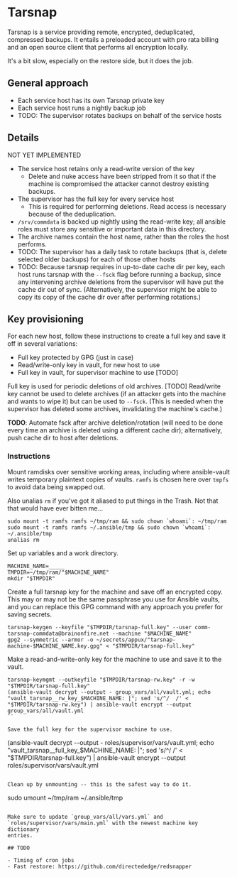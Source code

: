 # Tarsnap

Tarsnap is a service providing remote, encrypted, deduplicated,
compressed backups. It entails a preloaded account with pro rata
billing and an open source client that performs all encryption
locally.

It's a bit slow, especially on the restore side, but it does the job.

## General approach

- Each service host has its own Tarsnap private key
- Each service host runs a nightly backup job
- TODO: The supervisor rotates backups on behalf of the service hosts

## Details

NOT YET IMPLEMENTED

- The service host retains only a read-write version of the key
    - Delete and nuke access have been stripped from it so that if the
      machine is compromised the attacker cannot destroy existing
      backups.
- The supervisor has the full key for every service host
    - This is required for performing deletions. Read access is
      necessary because of the deduplication.
- `/srv/commdata` is backed up nightly using the read-write key; all
  ansible roles must store any sensitive or important data in this
  directory.
- The archive names contain the host name, rather than the roles the
  host performs.
- TODO: The supervisor has a daily task to rotate backups (that is,
  delete selected older backups) for each of those other hosts
- TODO: Because tarsnap requires in up-to-date cache dir per key, each host
  runs tarsnap with the `--fsck` flag before running a backup, since
  any intervening archive deletions from the supervisor will have put
  the cache dir out of sync. (Alternatively, the supervisor might be
  able to copy its copy of the cache dir over after performing
  rotations.)

## Key provisioning

For each new host, follow these instructions to create a full key and
save it off in several variations:

- Full key protected by GPG (just in case)
- Read/write-only key in vault, for new host to use
- Full key in vault, for supervisor machine to use [TODO]

Full key is used for periodic deletions of old archives. [TODO]
Read/write key cannot be used to delete archives (if an attacker gets
into the machine and wants to wipe it) but can be used to
`--fsck`. (This is needed when the supervisor has deleted some
archives, invalidating the machine's cache.)

**TODO**: Automate fsck after archive deletion/rotation (will need to
be done every time an archive is deleted using a different cache dir);
alternatively, push cache dir to host after deletions.

### Instructions

Mount ramdisks over sensitive working areas, including where
ansible-vault writes temporary plaintext copies of vaults. `ramfs` is
chosen here over `tmpfs` to avoid data being swapped out.

Also unalias `rm` if you've got it aliased to put things in the
Trash. Not that that would have ever bitten me...

```
sudo mount -t ramfs ramfs ~/tmp/ram && sudo chown `whoami`: ~/tmp/ram
sudo mount -t ramfs ramfs ~/.ansible/tmp && sudo chown `whoami`: ~/.ansible/tmp
unalias rm
```

Set up variables and a work directory.

```
MACHINE_NAME=_____
TMPDIR=~/tmp/ram/"$MACHINE_NAME"
mkdir "$TMPDIR"
```

Create a full tarsnap key for the machine and save off an encrypted
copy. This may or may not be the same passphrase you use for Ansible
vaults, and you can replace this GPG command with any approach you
prefer for saving secrets.

```
tarsnap-keygen --keyfile "$TMPDIR/tarsnap-full.key" --user comm-tarsnap-commdata@brainonfire.net --machine "$MACHINE_NAME"
gpg2 --symmetric --armor -o ~/secrets/appux/"tarsnap-machine-$MACHINE_NAME.key.gpg" < "$TMPDIR/tarsnap-full.key"
```

Make a read-and-write-only key for the machine to use and save it to
the vault.

```
tarsnap-keymgmt --outkeyfile "$TMPDIR/tarsnap-rw.key" -r -w "$TMPDIR/tarsnap-full.key"
(ansible-vault decrypt --output - group_vars/all/vault.yml; echo "vault_tarsnap__rw_key_$MACHINE_NAME: |"; sed 's/^/  /' < "$TMPDIR/tarsnap-rw.key") | ansible-vault encrypt --output group_vars/all/vault.yml
``

Save the full key for the supervisor machine to use.

```
(ansible-vault decrypt --output - roles/supervisor/vars/vault.yml; echo "vault_tarsnap__full_key_$MACHINE_NAME: |"; sed 's/^/  /' < "$TMPDIR/tarsnap-full.key") | ansible-vault encrypt --output roles/supervisor/vars/vault.yml
```

Clean up by unmounting -- this is the safest way to do it.

```
sudo umount ~/tmp/ram ~/.ansible/tmp
```

Make sure to update `group_vars/all/vars.yml` and
`roles/supervisor/vars/main.yml` with the newest machine key dictionary
entries.

## TODO

- Timing of cron jobs
- Fast restore: https://github.com/directededge/redsnapper
